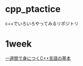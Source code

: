 # cpp_ptactice
c++でいろいろやってみるリポジトリ

# 1week
[一週間で身につくC++言語の基本](http://cpp-lang.sevendays-study.com/index.html)

